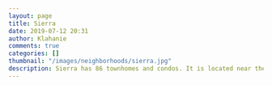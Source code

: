 ```yaml
---
layout: page
title: Sierra
date: 2019-07-12 20:31
author: Klahanie
comments: true
categories: []
thumbnail: "/images/neighborhoods/sierra.jpg"
description: Sierra has 86 townhomes and condos. It is located near the QFC shopping center and commercial area of Klahanie and also near the Mountainview Pool and park area which has a pool, play structure, two tennis courts, a basketball court, a pickle ball court, the Powerline walking trail and a Park and Ride area.
---
```

<object type="image/svg+xml" data="{{site.url}}/images/neighborhoods/sierra.svg" class="img-fluid"/>
